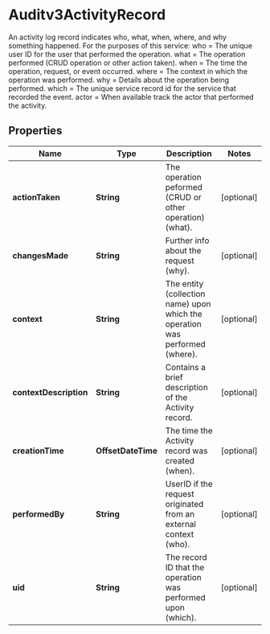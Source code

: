 

# Auditv3ActivityRecord

An activity log record indicates who, what, when, where, and why something happened.  For the purposes of this service: who   = The unique user ID for the user that performed the operation. what  = The operation performed (CRUD operation or other action taken). when  = The time the operation, request, or event occurred. where = The context in which the operation was performed. why   = Details about the operation being performed. which = The unique service record id for the service that recorded the event. actor = When available track the actor that performed the activity.

## Properties

| Name | Type | Description | Notes |
|------------ | ------------- | ------------- | -------------|
|**actionTaken** | **String** | The operation peformed (CRUD or other operation) (what). |  [optional] |
|**changesMade** | **String** | Further info about the request (why). |  [optional] |
|**context** | **String** | The entity (collection name) upon which the operation was performed (where). |  [optional] |
|**contextDescription** | **String** | Contains a brief description of the Activity record. |  [optional] |
|**creationTime** | **OffsetDateTime** | The time the Activity record was created (when). |  [optional] |
|**performedBy** | **String** | UserID if the request originated from an external context (who). |  [optional] |
|**uid** | **String** | The record ID that the operation was performed upon (which). |  [optional] |



